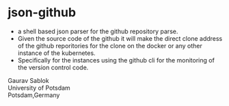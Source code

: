# json-github
- a shell based json parser for the github repository parse. 
- Given the source code of the github it will make the direct clone address of the github reporitories for the clone on the docker or any other instance of the kubernetes.
- Specifically for the instances using the github cli for the monitoring of the version control code.

Gaurav Sablok \
University of Potsdam \
Potsdam,Germany
